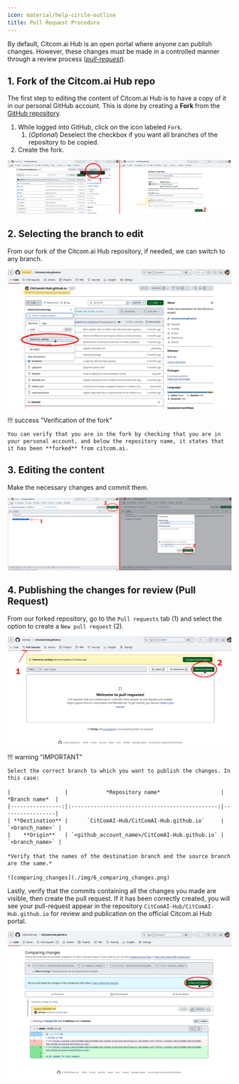 ```yaml
---
icon: material/help-circle-outline
title: Pull Request Procedure
---
```


By default, Citcom.ai Hub is an open portal where anyone can publish changes. However, these changes must be made in a controlled manner through a review process ([*pull-request*](https://docs.github.com/pull-requests)).

## 1. Fork of the Citcom.ai Hub repo

The first step to editing the content of Citcom.ai Hub is to have a copy of it in our personal GitHub account. This is done by creating a **Fork** from the [GitHub repository](https://github.com/CitComAI-Hub/CitComAI-Hub.github.io).

1. While logged into GitHub, click on the icon labeled `Fork`.
    1. (*Optional*) Deselect the checkbox if you want all branches of the repository to be copied.
2. Create the fork.

![repo_fork](./img/1_fork-2_create_fork.png) 

## 2. Selecting the branch to edit

From our fork of the Citcom.ai Hub repository, if needed, we can switch to any branch.

![change_branch](./img/3_change_branch.png)

!!! success "Verification of the fork"

    You can verify that you are in the fork by checking that you are in your personal account, and below the repository name, it states that it has been **forked** from citcom.ai.

## 3. Editing the content  

Make the necessary changes and commit them.

![commit_changes](./img/4_commit_changes.png)

## 4. Publishing the changes for review (Pull Request)

From our forked repository, go to the `Pull requests` tab (1) and select the option to create a `New pull request` (2).

![create_new_pull_request](./img/5_create_new_pull_request.png)

!!! warning "IMPORTANT"

    Select the correct branch to which you want to publish the changes. In this case:

    |                 |            *Repository name*                   |  *Branch name*  |
    |----------------:|:----------------------------------------------:|-----------------|
    | **Destination** |      `CitComAI-Hub/CitComAI-Hub.github.io`     | `<branch_name>` |
    |    **Origin**   | `<github_account_name>/CitComAI-Hub.github.io` | `<branch_name>` | 

    *Verify that the names of the destination branch and the source branch are the same.*

    ![comparing_changes](./img/6_comparing_changes.png)

Lastly, verify that the commits containing all the changes you made are visible, then create the pull request. If it has been correctly created, you will see your pull-request appear in the repository `CitComAI-Hub/CitComAI-Hub.github.io` for review and publication on the official Citcom.ai Hub portal.

![publish_pull_request](./img/7_publish_pull_request.png)

